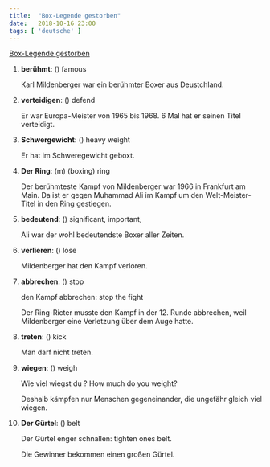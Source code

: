 ```yaml
---
title:  "Box-Legende gestorben"
date:   2018-10-16 23:00
tags: [ 'deutsche' ]
---
```


[Box-Legende gestorben](https://www.nachrichtenleicht.de/box-legende-gestorben.2039.de.html?dram:article_id=430274)


1. **berühmt**: () famous

    Karl Mildenberger war ein berühmter Boxer aus Deustchland.

2. **verteidigen**: () defend

    Er war Europa-Meister von 1965 bis 1968. 6 Mal hat er seinen Titel verteidigt.

3. **Schwergewicht**: () heavy weight

    Er hat im Schweregewicht geboxt.

4. **Der Ring**: (m) (boxing) ring

    Der berühmteste Kampf von Mildenberger war 1966 in Frankfurt am Main. Da ist er gegen Muhammad Ali im Kampf um den Welt-Meister-Titel in den Ring gestiegen.

5. **bedeutend**: () significant, important,

    Ali war der wohl bedeutendste Boxer aller Zeiten.

6. **verlieren**: () lose

    Mildenberger hat den Kampf verloren.

7. **abbrechen**: () stop

    den Kampf abbrechen: stop the fight

    Der Ring-Ricter musste den Kampf in der 12. Runde abbrechen, weil Mildenberger eine Verletzung über dem Auge hatte.

8. **treten**: () kick

    Man darf nicht treten.

9. **wiegen**: () weigh

    Wie viel wiegst du ? How much do you weight?

    Deshalb kämpfen nur Menschen gegeneinander, die ungefähr gleich viel wiegen.

10. **Der Gürtel**: () belt

    Der Gürtel enger schnallen: tighten ones belt.

    Die Gewinner bekommen einen großen Gürtel.
